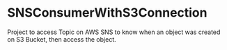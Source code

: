 # SNSConsumerWithS3Connection
Project to access Topic on AWS SNS to know when an object was created on S3 Bucket, then access the object.
